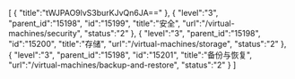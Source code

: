 [
	{
		"title":"tWJPAO9lvS3burKJvQn6JA=="
	},
	{
		"level":"3",
		"parent_id":"15198",
		"id":"15199",
		"title":"安全",
		"url":"/virtual-machines/security",
		"status":"2"
	},
	{
		"level":"3",
		"parent_id":"15198",
		"id":"15200",
		"title":"存储",
		"url":"/virtual-machines/storage",
		"status":"2"
	},
	{
		"level":"3",
		"parent_id":"15198",
		"id":"15201",
		"title":"备份与恢复",
		"url":"/virtual-machines/backup-and-restore",
		"status":"2"
	}
]